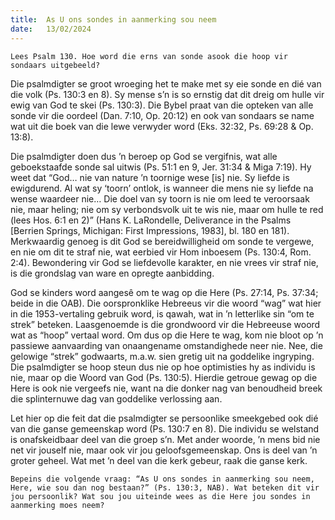 ```yaml
---
title:  As U ons sondes in aanmerking sou neem
date:   13/02/2024
---
```


`Lees Psalm 130. Hoe word die erns van sonde asook die hoop vir sondaars uitgebeeld?`

Die psalmdigter se groot wroeging het te make met sy eie sonde en dié van die volk (Ps. 130:3 en 8). Sy mense s’n is so ernstig dat dit dreig om hulle vir ewig van God te skei (Ps. 130:3). Die Bybel praat van die opteken van alle sonde vir die oordeel (Dan. 7:10, Op. 20:12) en ook van sondaars se name wat uit die boek van die lewe verwyder word (Eks. 32:32, Ps. 69:28 & Op. 13:8).

Die psalmdigter doen dus ’n beroep op God se vergifnis, wat alle geboekstaafde sonde sal uitwis (Ps. 51:1 en 9, Jer. 31:34 & Miga 7:19). Hy weet dat “God… nie van nature ’n toornige wese [is] nie. Sy liefde is ewigdurend. Al wat sy ‘toorn’ ontlok, is wanneer die mens nie sy liefde na wense waardeer nie… Die doel van sy toorn is nie om leed te veroorsaak nie, maar heling; nie om sy verbondsvolk uit te wis nie, maar om hulle te red (lees Hos. 6:1 en 2)” (Hans K. LaRondelle, Deliverance in the Psalms [Berrien Springs, Michigan: First Impressions, 1983], bl. 180 en 181). Merkwaardig genoeg is dit God se bereidwilligheid om sonde te vergewe, en nie om dit te straf nie, wat eerbied vir Hom inboesem (Ps. 130:4, Rom. 2:4). Bewondering vir God se liefdevolle karakter, en nie vrees vir straf nie, is die grondslag van ware en opregte aanbidding.

God se kinders word aangesê om te wag op die Here (Ps. 27:14, Ps. 37:34; beide in die OAB). Die oorspronklike Hebreeus vir die woord “wag” wat hier in die 1953-vertaling gebruik word, is qawah, wat in ’n letterlike sin “om te strek” beteken. Laasgenoemde is die grondwoord vir die Hebreeuse woord wat as “hoop” vertaal word. Om dus op die Here te wag, kom nie bloot op ’n passiewe aanvaarding van onaangename omstandighede neer nie. Nee, die gelowige “strek” godwaarts, m.a.w. sien gretig uit na goddelike ingryping. Die psalmdigter se hoop steun dus nie op hoe optimisties hy as individu is nie, maar op die Woord van God (Ps. 130:5). Hierdie getroue gewag op die Here is ook nie vergeefs nie, want na die donker nag van benoudheid breek die splinternuwe dag van goddelike verlossing aan.

Let hier op die feit dat die psalmdigter se persoonlike smeekgebed ook dié van die ganse gemeenskap word (Ps. 130:7 en 8). Die individu se welstand is onafskeidbaar deel van die groep s’n. Met ander woorde, ’n mens bid nie net vir jouself nie, maar ook vir jou geloofsgemeenskap. Ons is deel van ’n groter geheel. Wat met ’n deel van die kerk gebeur, raak die ganse kerk.

`Bepeins die volgende vraag: “As U ons sondes in aanmerking sou neem, Here, wie sou dan nog bestaan?” (Ps. 130:3, NAB). Wat beteken dit vir jou persoonlik? Wat sou jou uiteinde wees as die Here jou sondes in aanmerking moes neem?`